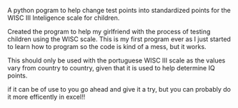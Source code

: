 A python pogram to help change test points into standardized points for the WISC III Inteligence scale for children.

Created the program to help my girlfriend with the process of testing children using the WISC scale. This is my first program ever as I just started  to learn how to program so the code is kind of a mess, but it works.

This should only be used with the portuguese WISC III scale as the values vary from country to country, given that it is used to help determine IQ points.

if it can be of use to you go ahead and give it a try, but you can probably do it more efficently in excel!!
